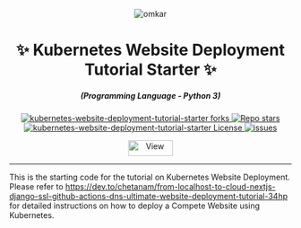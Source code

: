 <p align="center">
  <img src="https://www.omkar.cloud/images/favicon/prod/favicon-256x256.png" alt="omkar" />
</p>
  <div align="center" style="margin-top: 0;">
  <h1>✨ Kubernetes Website Deployment Tutorial Starter ✨</h1>
  <!-- <p>💦 Enjoy the Rain of Google Maps Leads 💦</p> -->
</div>
<em>
  <h5 align="center">(Programming Language - Python 3)</h5>
</em>
<p align="center">
  <a href="#">
    <img alt="kubernetes-website-deployment-tutorial-starter forks" src="https://img.shields.io/github/forks/omkarcloud/kubernetes-website-deployment-tutorial-starter?style=for-the-badge" />
  </a>
  <a href="#">
    <img alt="Repo stars" src="https://img.shields.io/github/stars/omkarcloud/kubernetes-website-deployment-tutorial-starter?style=for-the-badge&color=yellow" />
  </a>
  <a href="#">
    <img alt="kubernetes-website-deployment-tutorial-starter License" src="https://img.shields.io/github/license/omkarcloud/kubernetes-website-deployment-tutorial-starter?color=orange&style=for-the-badge" />
  </a>
  <a href="https://github.com/omkarcloud/kubernetes-website-deployment-tutorial-starter/issues">
    <img alt="issues" src="https://img.shields.io/github/issues/omkarcloud/kubernetes-website-deployment-tutorial-starter?color=purple&style=for-the-badge" />
  </a>
</p>
<p align="center">
  <img src="https://views.whatilearened.today/views/github/omkarcloud/kubernetes-website-deployment-tutorial-starter.svg" width="80px" height="28px" alt="View" />
</p>

---



This is the starting code for the tutorial on Kubernetes Website Deployment. 
Please refer to https://dev.to/chetanam/from-localhost-to-cloud-nextjs-django-ssl-github-actions-dns-ultimate-website-deployment-tutorial-34hp for detailed instructions on how to deploy a Compete Website using Kubernetes.
